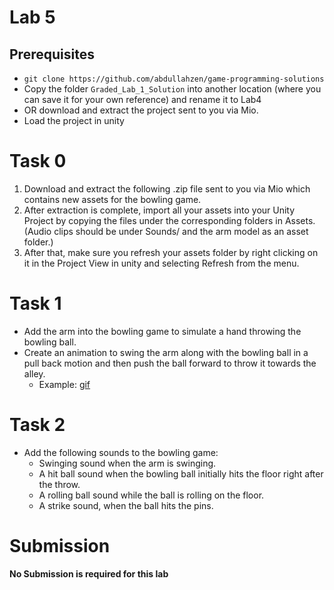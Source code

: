 # Lab 5

## Prerequisites
* `git clone https://github.com/abdullahzen/game-programming-solutions`
* Copy the folder `Graded_Lab_1_Solution` into another location (where you can save it for your own reference) and rename it to Lab4
* OR download and extract the project sent to you via Mio.
* Load the project in unity

# Task 0
1. Download and extract the following .zip file sent to you via Mio which contains new assets for the bowling game.
1. After extraction is complete, import all your assets into your Unity Project by copying the files under the corresponding folders in Assets. (Audio clips should be under Sounds/ and the arm model as an asset folder.)
1. After that, make sure you refresh your assets folder by right clicking on it in the Project View in unity and selecting Refresh from the menu.

# Task 1
* Add the arm into the bowling game to simulate a hand throwing the bowling ball.
* Create an animation to swing the arm along with the bowling ball in a pull back motion and then push the ball forward to throw it towards the alley.
  * Example: [gif](https://d2culxnxbccemt.cloudfront.net/bowl/content/uploads/2020/07/22110610/shoulder-1-1.gif)

# Task 2
* Add the following sounds to the bowling game:
  * Swinging sound when the arm is swinging.
  * A hit ball sound when the bowling ball initially hits the floor right after the throw.
  * A rolling ball sound while the ball is rolling on the floor.
  * A strike sound, when the ball hits the pins.

# Submission
**No Submission is required for this lab** 
